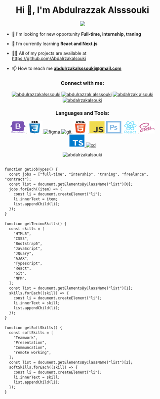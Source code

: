 <h1 align="center">Hi 👋, I'm Abdulrazzak Alsssouki</h1>

<p align="center">
  <a href="https://github.com/DenverCoder1/readme-typing-svg"><img src="https://readme-typing-svg.herokuapp.com?lines=Creative+frontend+developer;DS%20|%20Algorithms%20|%20OOP%20;HTML5%20|%20CSS3%20|%20JS%20;Bootstrap5%20|%20TypeScript%20|%20React%20;Always%20learning%20and%20searching&center=true&width=500&height=50"></a>
</p>

- 🔭 I'm looking for new opportunity **Full-time, internship, traning**

- 🌱 I’m currently learning **React and Next.js**

- 👨‍💻 All of my projects are available at https://github.com/Abdalrzakalsouki

- 📫 How to reach me **abdulrzakalsssouki@gmail.com**

<h3 align="center">Connect with me:</h3>
<p align="center">
<a href="https://linkedin.com/in/abdulrazzakalsssouki" target="blank"><img align="center" src="https://raw.githubusercontent.com/rahuldkjain/github-profile-readme-generator/master/src/images/icons/Social/linked-in-alt.svg" alt="abdulrazzakalsssouki" height="30" width="40" /></a>
<a href="https://stackoverflow.com/users/11208815/abdulrazzak-alsssouki" target="blank"><img align="center" src="https://raw.githubusercontent.com/rahuldkjain/github-profile-readme-generator/master/src/images/icons/Social/stack-overflow.svg" alt="abdulrazzak alsssouki" height="30" width="40" /></a>
<a href="https://www.facebook.com/abdalrzak.asoki/" target="blank"><img align="center" src="https://raw.githubusercontent.com/rahuldkjain/github-profile-readme-generator/master/src/images/icons/Social/facebook.svg" alt="abdalrzak alsouki" height="30" width="40" /></a>
<a href="https://www.leetcode.com/abdalrzakalsouki" target="blank"><img align="center" src="https://raw.githubusercontent.com/rahuldkjain/github-profile-readme-generator/master/src/images/icons/Social/leet-code.svg" alt="abdalrzakalsouki" height="30" width="40" /></a>
</p>

<h3 align="center">Languages and Tools:</h3>
<p align="center"> <a href="https://getbootstrap.com" target="_blank" rel="noreferrer"> <img src="https://raw.githubusercontent.com/devicons/devicon/master/icons/bootstrap/bootstrap-plain-wordmark.svg" alt="bootstrap" width="50" height="40"/> </a> <a href="https://www.w3schools.com/css/" target="_blank" rel="noreferrer"> <img src="https://raw.githubusercontent.com/devicons/devicon/master/icons/css3/css3-original-wordmark.svg" alt="css3" width="50" height="40"/> </a> <a href="https://www.figma.com/" target="_blank" rel="noreferrer"> <img src="https://www.vectorlogo.zone/logos/figma/figma-icon.svg" alt="figma" width="50" height="40"/> </a> <a href="https://git-scm.com/" target="_blank" rel="noreferrer"> <img src="https://www.vectorlogo.zone/logos/git-scm/git-scm-icon.svg" alt="git" width="50" height="40"/> </a> <a href="https://www.w3.org/html/" target="_blank" rel="noreferrer"> <img src="https://raw.githubusercontent.com/devicons/devicon/master/icons/html5/html5-original-wordmark.svg" alt="html5" width="50" height="40"/> </a> <a href="https://developer.mozilla.org/en-US/docs/Web/JavaScript" target="_blank" rel="noreferrer"> <img src="https://raw.githubusercontent.com/devicons/devicon/master/icons/javascript/javascript-original.svg" alt="javascript" width="50" height="40"/> </a> <a href="https://www.photoshop.com/en" target="_blank" rel="noreferrer"> <img src="https://raw.githubusercontent.com/devicons/devicon/master/icons/photoshop/photoshop-line.svg" alt="photoshop" width="50" height="40"/> </a>  <a href="https://reactjs.org/" target="_blank" rel="noreferrer"> <img src="https://raw.githubusercontent.com/devicons/devicon/master/icons/react/react-original-wordmark.svg" alt="react" width="50" height="40"/> </a> <a href="https://sass-lang.com" target="_blank" rel="noreferrer"> <img src="https://raw.githubusercontent.com/devicons/devicon/master/icons/sass/sass-original.svg" alt="sass" width="50" height="40"/> </a> <a href="https://www.typescriptlang.org/" target="_blank" rel="noreferrer"> <img src="https://raw.githubusercontent.com/devicons/devicon/master/icons/typescript/typescript-original.svg" alt="typescript" width="50" height="40"/> </a> <a href="https://www.adobe.com/products/xd.html" target="_blank" rel="noreferrer"> <img src="https://cdn.worldvectorlogo.com/logos/adobe-xd.svg" alt="xd" width="50" height="40"/> </a> </p>

<p align="center"><img  src="https://github-readme-stats.vercel.app/api/top-langs?username=abdalrzakalsouki&show_icons=true&theme=gruvbox&locale=en&layout=compact" alt="abdalrzakalsouki" /></p>

```

function getJobTypes() {
  const jobs = ["full-time", "intership", "traning", "freelance", "contract"];
  const list = document.getElementsByClassName("list")[0];
  jobs.forEach((item) => {
    const li = document.createElement("li");
    li.innerText = item;
    list.appendChild(li);
  });
}

function getTecinoSkills() {
  const skills = [
    "HTML5",
    "CSS3",
    "Bootstrap5",
    "JavaScript",
    "JQuary",
    "AJAX",
    "Typescript",
    "React",
    "Git",
    "NPM",
  ];
  const list = document.getElementsByClassName("list")[1];
  skills.forEach((skill) => {
    const li = document.createElement("li");
    li.innerText = skill;
    list.appendChild(li);
  });
}

function getSoftSkills() {
  const softSkills = [
    "Teamwork",
    "Presentation",
    "Communcation",
    "remote working",
  ];
  const list = document.getElementsByClassName("list")[2];
  softSkills.forEach((skill) => {
    const li = document.createElement("li");
    li.innerText = skill;
    list.appendChild(li);
  });
}


```
